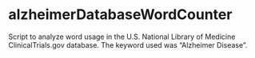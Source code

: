 # alzheimerDatabaseWordCounter
Script to analyze word usage in the U.S. National Library of Medicine ClinicalTrials.gov database. The keyword used was “Alzheimer Disease”.
